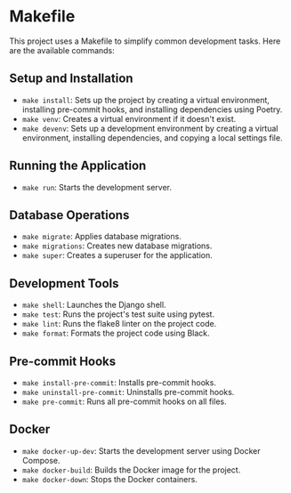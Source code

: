 # Makefile

This project uses a Makefile to simplify common development tasks. Here are the available commands:

## Setup and Installation

- `make install`: Sets up the project by creating a virtual environment, installing pre-commit hooks, and installing dependencies using Poetry.
- `make venv`: Creates a virtual environment if it doesn't exist.
- `make devenv`: Sets up a development environment by creating a virtual environment, installing dependencies, and copying a local settings file.

## Running the Application

- `make run`: Starts the development server.

## Database Operations

- `make migrate`: Applies database migrations.
- `make migrations`: Creates new database migrations.
- `make super`: Creates a superuser for the application.

## Development Tools

- `make shell`: Launches the Django shell.
- `make test`: Runs the project's test suite using pytest.
- `make lint`: Runs the flake8 linter on the project code.
- `make format`: Formats the project code using Black.

## Pre-commit Hooks

- `make install-pre-commit`: Installs pre-commit hooks.
- `make uninstall-pre-commit`: Uninstalls pre-commit hooks.
- `make pre-commit`: Runs all pre-commit hooks on all files.

## Docker

- `make docker-up-dev`: Starts the development server using Docker Compose.
- `make docker-build`: Builds the Docker image for the project.
- `make docker-down`: Stops the Docker containers.
